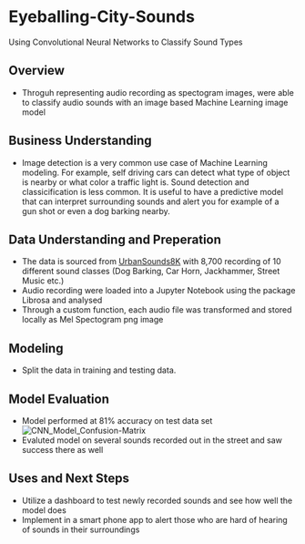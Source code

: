 # Eyeballing-City-Sounds
Using Convolutional Neural Networks to Classify Sound Types

## Overview
- Throguh representing audio recording as spectogram images, were able to classify audio sounds with an image based Machine Learning image  model

## Business Understanding
- Image detection is a very common use case of Machine Learning modeling. For example, self driving cars can detect what type of object is nearby or what color a traffic light is. Sound detection and classicification is less common. It is useful to have a predictive model that can interpret surrounding sounds and alert you for example of a gun shot or even a dog barking nearby.

## Data Understanding and Preperation
- The data is sourced from [UrbanSounds8K](https://urbansounddataset.weebly.com/urbansound8k.html) with 8,700 recording of 10 different sound classes (Dog Barking, Car Horn, Jackhammer, Street Music etc.)
- Audio recording were loaded into a Jupyter Notebook using the package Librosa and analysed
- Through a custom function, each audio file was transformed and stored locally as Mel Spectogram png image
  
  
## Modeling
- Split the data in training and testing data.


## Model Evaluation
- Model performed at 81% accuracy on test data set
![CNN_Model_Confusion-Matrix](https://github.com/ewestrich/Eyeballing-City-Sounds/assets/129399785/987537cf-46fc-4851-b0b8-d14dacd0eb2c)
- Evaluted model on several sounds recorded out in the street and saw success there as well
  
## Uses and Next Steps
- Utilize a dashboard to test newly recorded sounds and see how well the model does
- Implement in a smart phone app to alert those who are hard of hearing of sounds in their surroundings










